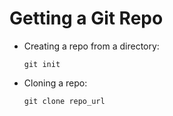 # Getting a Git Repo

-   Creating a repo from a directory:
    
        git init
-   Cloning a repo:
    
        git clone repo_url
#